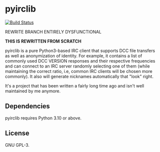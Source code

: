 # pyirclib
[![Build Status](https://github.com/johndoe31415/pyirclib/actions/workflows/CI.yml/badge.svg)](https://github.com/johndoe31415/pyirclib/actions/workflows/CI.yml)


REWRITE BRANCH ENTIRELY DYSFUNCTIONAL

**THIS IS REWRITTEN FROM SCRATCH**


pyirclib is a pure Python3-based IRC client that supports DCC file transfers as
well as anonymization of identity. For example, it contains a list of commonly
used DCC VERSION responses and their respective frequencies and can connect to
an IRC server randomly selecting one of them (while maintaining the correct
ratio, i.e, common IRC clients will be chosen more commonly). It also will
generate nicknames automatically that "look" right.

It's a project that has been written a fairly long time ago and isn't well
maintained by me anymore.

## Dependencies
pyirclib requires Python 3.10 or above.

## License
GNU GPL-3.

